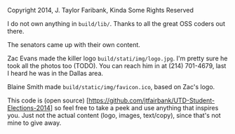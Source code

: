 Copyright 2014, J. Taylor Faribank, Kinda Some Rights Reserved

I do not own anything in `build/lib/`.  Thanks to all the great OSS coders out there.

The senators came up with their own content.

Zac Evans made the killer logo `build/stati/img/logo.jpg`.  I'm pretty sure he took all the photos too (TODO).  You can reach him in at (214) 701-4679, last I heard he was in the Dallas area.

Blaine Smith made `build/static/img/favicon.ico`, based on Zac's logo.

This code is (open source) [https://github.com/jtfairbank/UTD-Student-Elections-2014] so feel free to take a peek and use anything that inspires you.  Just not the actual content (logo, images, text/copy), since that's not mine to give away.